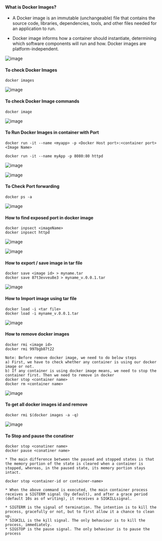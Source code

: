 #### What is Docker Images?

* A Docker image is an immutable (unchangeable) file that contains the source code, libraries, dependencies, tools, and other files needed for an application to run.

* Docker image informs how a container should instantiate, determining which software components will run and how. Docker images are platform-independent.


![image](https://github.com/mahendran-indiabees/MyScripts/assets/96326288/cee9edc9-4bf4-4053-a7d1-3b95a51a9f72)

#### To check Docker Images
```
docker images
```
![image](https://github.com/mahendran-indiabees/MyScripts/assets/96326288/5daaa29d-4e58-4cb1-a214-e2ca67566b82)

#### To check Docker Image commands
```
docker image
```

![image](https://github.com/mahendran-indiabees/MyScripts/assets/96326288/2751d9ae-74d9-4e02-a8dc-5a8da33533a0)


#### To Run Docker Images in container with Port

```
docker run -it --name <myapp> -p <Docker Host port>:<container port> <Image Name>

docker run -it --name myApp -p 8080:80 httpd
```
![image](https://github.com/mahendran-indiabees/MyScripts/assets/96326288/2c821e9d-482e-4868-b203-c41f51a1f6da)

![image](https://github.com/mahendran-indiabees/MyScripts/assets/96326288/72dee180-be31-4f6e-a761-1e18183d8ab8)
#### To Check Port forwarding

```
docker ps -a
```

![image](https://github.com/mahendran-indiabees/MyScripts/assets/96326288/00e39839-41ef-408f-b529-2d6532405053)

#### How to find exposed port in docker image

```
docker inpsect <imageName>
docker inpsect httpd
```
![image](https://github.com/mahendran-indiabees/MyScripts/assets/96326288/0117edb9-b5af-45ce-9ee5-5ec4118d1594)

![image](https://github.com/mahendran-indiabees/MyScripts/assets/96326288/4bfbef3d-6b86-4b2e-b351-675e2455a34d)

#### How to export / save image in tar file
```
docker save <image id> > myname.tar
docker save 87t3evveu8e3 > myname_v.0.0.1.tar
```
![image](https://github.com/mahendran-indiabees/MyScripts/assets/96326288/b40b15a5-37b7-4c73-9d9f-27dd98ca33e9)

#### How to Import image using tar file
```
docker load -i <tar file>
docker load -i myname_v.0.0.1.tar
```
![image](https://github.com/mahendran-indiabees/MyScripts/assets/96326288/e87e6c7e-fc1e-401f-adcb-ddbf9429387d)

#### How to remove docker images
```
docker rmi <image id>
docker rmi 997bgb87t22
```
```
Note: Before remove docker image, we need to do below steps
a) First, we have to check whether any container is using our docker image or not.
b) If any container is using docker image means, we need to stop the container first. Then we need to remove in docker
docker stop <container name>
docker rm <container name>
```
![image](https://github.com/mahendran-indiabees/MyScripts/assets/96326288/c7923153-6460-4e81-b9c3-4a22eea35690)

#### To get all docker images id and remove
```
docker rmi $(docker images -a -q)
```
![image](https://github.com/mahendran-indiabees/MyScripts/assets/96326288/509d854e-5e68-4f4e-ab0e-d7620290706d)

#### To Stop and pause the conatiner
```
docker stop <conatiner name>
docker pause <conatiner name>
```

```
* The main difference between the paused and stopped states is that the memory portion of the state is cleared when a container is stopped, whereas, in the paused state, its memory portion stays intact.

docker stop <container-id or container-name>

* When the above command is executed, the main container process receives a SIGTERM signal (by default), and after a grace period (default 10s as of writing), it receives a SIGKILLsignal.

* SIGTERM is the signal of termination. The intention is to kill the process, gracefully or not, but to first allow it a chance to clean up.
* SIGKILL is the kill signal. The only behaviour is to kill the process, immediately.
* SIGSTOP is the pause signal. The only behaviour is to pause the process

```
